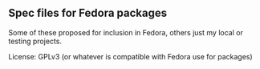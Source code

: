Spec files for Fedora packages
------------------------------

Some of these proposed for inclusion in Fedora, others just my local or testing projects.

License: GPLv3 (or whatever is compatible with Fedora use for packages)
